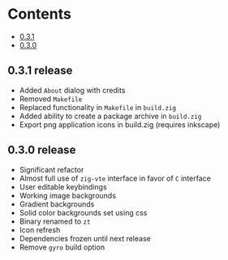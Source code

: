 Contents
========
* [0.3.1](0.3.0-release)
* [0.3.0](0.3.0-release)

## 0.3.1 release
* Added `About` dialog with credits
* Removed `Makefile`
* Replaced functionality in `Makefile` in `build.zig`
* Added ability to create a package archive in `build.zig`
* Export png application icons in build.zig (requires inkscape)

## 0.3.0 release
* Significant refactor
* Almost full use of `zig-vte` interface in favor of `C` interface
* User editable keybindings
* Working image backgrounds
* Gradient backgrounds
* Solid color backgrounds set using css
* Binary renamed to `zt`
* Icon refresh
* Dependencies frozen until next release
* Remove `gyro` build option
